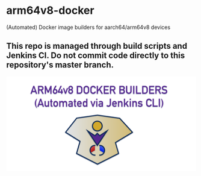 # arm64v8-docker
(Automated) Docker image builders for aarch64/arm64v8 devices 

## This repo is managed through build scripts and Jenkins CI. Do not commit code directly to this repository's master branch.

![arm64v8 Docker Builders](051F05DE-D713-4588-88FA-FA4BA01E2030.png)
